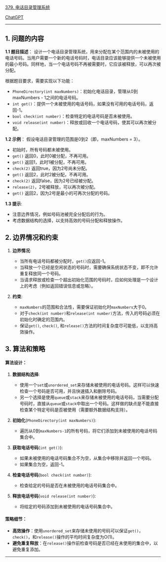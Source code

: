 [379. 电话目录管理系统](https://leetcode.cn/problems/design-phone-directory)

[ChatGPT](https://chat.openai.com/g/g-GsMNEr76r-c-master)

---

## 1. 问题的内容
**1.1 题目描述**：
设计一个电话目录管理系统，用来分配在某个范围内的未被使用的电话号码。当用户需要一个新的电话号码时，电话目录应该能够提供一个未被使用的最小号码。同样地，当一个电话号码不再被需要时，它应该被释放，可以再次被分配。

根据题目要求，需要实现以下功能：

- `PhoneDirectory(int maxNumbers)`：初始化电话目录，管理从0到maxNumbers - 1之间的电话号码。
- `int get()`：提供一个未被使用的电话号码，如果没有可用的电话号码，返回-1。
- `bool check(int number)`：检查特定的电话号码是否未被使用。
- `void release(int number)`：释放或回收一个电话号码，使其可以再次被分配。

**1.2 示例**：
假设电话目录管理的范围是0到2（即，maxNumbers = 3）。

- 初始时，所有号码都未被使用。
- `get()` 返回0，此时0被分配，不再可用。
- `get()` 返回1，此时1被分配，不再可用。
- `check(2)` 返回true，因为2号尚未分配。
- `get()` 返回2，此时2被分配，不再可用。
- `check(2)` 返回false，因为2号已经被分配。
- `release(2)`，2号被释放，可以再次被分配。
- `get()` 返回2，因为2号是最小的可再次分配的号码。

**1.3 提示**:
- 注意边界情况，例如号码池被完全分配后的行为。
- 考虑数据结构的选择，以支持高效的号码分配和释放操作。


## 2. 边界情况和约束

1. **边界情况**:
   - 当所有电话号码都被分配时，`get()`应返回-1。
   - 当释放一个已经是空闲状态的号码时，需要确保系统状态不变，即不允许重复释放同一个号码。
   - 当请求释放或检查一个超出初始化范围的号码时，应如何处理是一个设计上的考虑（例如返回错误信息或忽略）。

2. **约束**:
   - `maxNumbers`的范围和合法性，需要保证初始化时`maxNumbers`大于0。
   - 对于`check(int number)`和`release(int number)`方法，传入的号码必须在初始化时确定的范围内。
   - 保证`get()`, `check()`, 和`release()`方法的时间复杂度尽可能低，以支持高效操作。


## 3. 算法和策略
#### 算法设计：

1. **数据结构选择**:
   - 使用一个`set`或`unordered_set`来存储未被使用的电话号码。这样可以快速检查一个号码是否可用，并且快速插入和删除号码。
   - 另一个选择是使用`queue`或`stack`来存储未被使用的电话号码，当需要分配号码时，直接从`queue`或`stack`中取出一个号码。这样做的缺点是不能直接检查某个特定号码是否被使用（需要额外数据结构支持）。

2. **初始化**(`PhoneDirectory(int maxNumbers)`):
   - 遍历从0到`maxNumbers-1`的所有号码，将它们添加到未被使用的电话号码集合中。

3. **获取电话号码**(`int get()`):
   - 如果未被使用的电话号码集合不为空，从集合中移除并返回一个号码。
   - 如果集合为空，返回-1。

4. **检查电话号码**(`bool check(int number)`):
   - 检查给定的号码是否在未被使用的电话号码集合中。

5. **释放电话号码**(`void release(int number)`):
   - 将给定的号码添加到未被使用的电话号码集合中。

#### 策略细节：

- **高效操作**：使用`unordered_set`来存储未使用的号码可以保证`get()`，`check()`，和`release()`操作的平均时间复杂度为O(1)。
- **避免重复释放**：在`release()`操作前检查号码是否已经在未使用的集合中，以避免重复添加。

---
